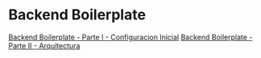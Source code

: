 # Backend Boilerplate
[Backend Boilerplate - Parte I - Configuracion Inicial](./README/Backend%20Boilerplate%20-%20Parte%20I%20-%20Configuracion%20Inicial.md)
[Backend Boilerplate - Parte II - Arquitectura](./README/Backend%20Boilerplate%20-%20Parte%20II%20-%20Arquitectura.md)